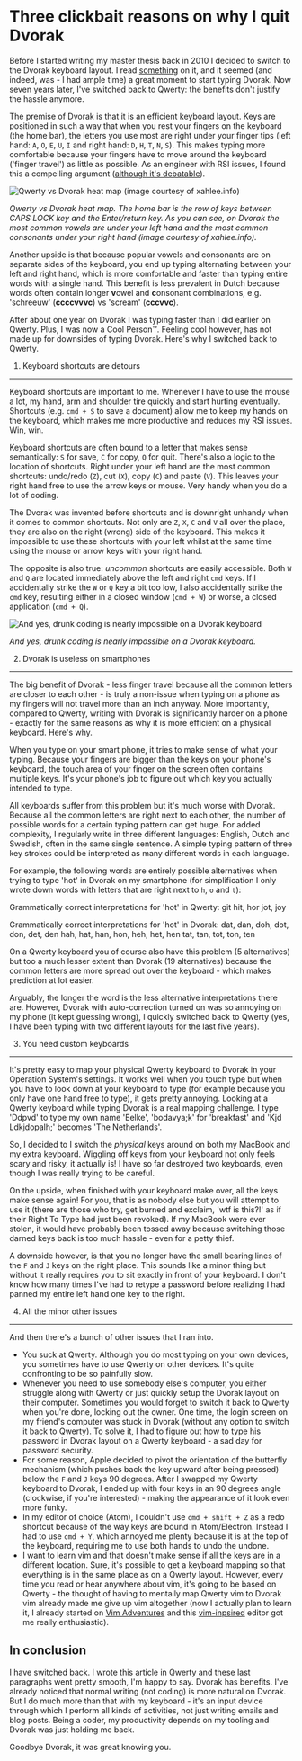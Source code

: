 
Three clickbait reasons on why I quit Dvorak
==============================================================

Before I started writing my master thesis back in 2010 I decided to switch to the Dvorak keyboard layout. I read [something](https://ma.tt/2003/08/on-the-dvorak-keyboard-layout/) on it, and it seemed (and indeed, was - I had ample time) a great moment to start typing Dvorak. Now seven years later, I've switched back to Qwerty: the benefits don't justify the hassle anymore.

The premise of Dvorak is that it is an efficient keyboard layout. Keys are positioned in such a way that when you rest your fingers on the keyboard (the home bar), the letters you use most are right under your finger tips (left hand: `A`, `O`, `E`, `U`, `I` and right hand: `D`, `H`, `T`, `N`, `S`). This makes typing more comfortable because your fingers have to move around the keyboard ('finger travel') as little as possible. As an engineer with RSI issues, I found this a compelling argument ([although it's debatable](http://xahlee.info/kbd/myth_of_qwerty_dvorak_layout.html)).

![Qwerty vs Dvorak heat map (image courtesy of xahlee.info)](http://xahlee.info/comp/i/qwerty_vs_dvorak_keyboard_layout_heat_map.jpg "Image shamelessly stolen from xahlee.info")

*Qwerty vs Dvorak heat map. The home bar is the row of keys between CAPS LOCK key and the Enter/return key. As you can see, on Dvorak the most common vowels are under your left hand and the most common consonants under your right hand (image courtesy of xahlee.info).*

Another upside is that because popular vowels and consonants are on separate sides of the keyboard, you end up typing alternating between your left and right hand, which is more comfortable and faster than typing entire words with a single hand. This benefit is less prevalent in Dutch because words often contain longer **v**owel and **c**onsonant combinations, e.g. 'schreeuw' (**ccccvvvc**) vs 'scream' (**cccvvc**).

After about one year on Dvorak I was typing faster than I did earlier on Qwerty. Plus, I was now a Cool Person™. Feeling cool however, has not made up for downsides of typing Dvorak. Here's why I switched back to Qwerty.

1. Keyboard shortcuts are detours
----------------------------------

Keyboard shortcuts are important to me. Whenever I have to use the mouse a lot, my hand, arm and shoulder tire quickly and start hurting eventually. Shortcuts (e.g. `cmd + S` to save a document) allow me to keep my hands on the keyboard, which makes me more productive and reduces my RSI issues. Win, win.

Keyboard shortcuts are often bound to a letter that makes sense semantically: `S` for save, `C` for copy, `Q` for quit. There's also a logic to the location of shortcuts. Right under your left hand are the most common shortcuts: undo/redo (`Z`), cut (`X`), copy (`C`) and paste (`V`). This leaves your right hand free to use the arrow keys or mouse. Very handy when you do a lot of coding.

The Dvorak was invented before shortcuts and is downright unhandy when it comes to common shortcuts. Not only are `Z`, `X`, `C` and `V` all over the place, they are also on the right (wrong) side of the keyboard. This makes it impossible to use these shortcuts with your left whilst at the same time using the mouse or arrow keys with your right hand.

The opposite is also true: _uncommon_ shortcuts are easily accessible. Both `W` and `Q` are located immediately above the left and right `cmd` keys. If I accidentally strike the `W` or `Q` key a bit too low, I also accidentally strike the `cmd` key, resulting either in a closed window (`cmd + W`) or worse, a closed application (`cmd + Q`). 

![And yes, drunk coding is nearly impossible on a Dvorak keyboard](http://i.giphy.com/zOvBKUUEERdNm.gif)

*And yes, drunk coding is nearly impossible on a Dvorak keyboard.*

2. Dvorak is useless on smartphones
-----------------------------------

The big benefit of Dvorak - less finger travel because all the common letters are closer to each other - is truly a non-issue when typing on a phone as my fingers will not travel more than an inch anyway. More importantly, compared to Qwerty, writing with Dvorak is significantly harder on a phone - exactly for the same reasons as why it is more efficient on a physical keyboard. Here's why.

When you type on your smart phone, it tries to make sense of what your typing. Because your fingers are bigger than the keys on your phone's keyboard, the touch area of your finger on the screen often contains multiple keys. It's your phone's job to figure out which key you actually intended to type.

All keyboards suffer from this problem but it's much worse with Dvorak. Because all the common letters are right next to each other, the number of possible words for a certain typing pattern can get huge. For added complexity, I regularly write in three different languages: English, Dutch and Swedish, often in the same single sentence. A simple typing pattern of three key strokes could be interpreted as many different words in each language.

For example, the following words are entirely possible alternatives when trying to type 'hot' in Dvorak on my smartphone (for simplification I only wrote down words with letters that are right next to `h`, `o` and `t`):

Grammatically correct interpretations for 'hot' in Qwerty:
git
hit, hor
jot, joy

Grammatically correct interpretations for 'hot' in Dvorak:
dat, dan, doh, dot, don, det, den
hah, hat, han, hon, heh, het, hen
tat, tan, tot, ton, ten

On a Qwerty keyboard you of course also have this problem (5 alternatives) but too a much lesser extent than Dvorak (19 alternatives) because the common letters are more spread out over the keyboard - which makes prediction at lot easier.

Arguably, the longer the word is the less alternative interpretations there are. However, Dvorak with auto-correction turned on was so annoying on my phone (it kept guessing wrong), I quickly switched back to Qwerty (yes, I have been typing with two different layouts for the last five years).

3. You need custom keyboards
----------------------------

It's pretty easy to map your physical Qwerty keyboard to Dvorak in your Operation System's settings. It works well when you touch type but when you have to look down at your keyboard to type (for example because you only have one hand free to type), it gets pretty annoying. Looking at a Qwerty keyboard while typing Dvorak is a real mapping challenge. I type 'Ddpvd' to type my own name 'Eelke', 'bodavya;k' for 'breakfast' and 'Kjd Ldkjdopalh;' becomes 'The Netherlands'.

So, I decided to I switch the _physical_ keys around on both my MacBook and my extra keyboard. Wiggling off keys from your keyboard not only feels scary and risky, it actually is! I have so far destroyed two keyboards, even though I was really trying to be careful.

On the upside, when finished with your keyboard make over, all the keys make sense again! For you, that is as nobody else but you will attempt to use it (there are those who try, get burned and exclaim, 'wtf is this?!' as if their Right To Type had just been revoked). If my MacBook were ever stolen, it would have probably been tossed away because switching those darned keys back is too much hassle - even for a petty thief.

A downside however, is that you no longer have the small bearing lines of the `F` and `J` keys on the right place. This sounds like a minor thing but without it really requires you to sit exactly in front of your keyboard. I don't know how many times I've had to retype a password before realizing I had panned my entire left hand one key to the right.

4. All the minor other issues
-----------------------------

And then there's a bunch of other issues that I ran into.
- You suck at Qwerty. Although you do most typing on your own devices, you sometimes have to use Qwerty on other devices. It's quite confronting to be so painfully slow.
- Whenever you need to use somebody else's computer, you either struggle along with Qwerty or just quickly setup the Dvorak layout on their computer. Sometimes you would forget to switch it back to Qwerty when you're done, locking out the owner. One time, the login screen on my friend's computer was stuck in Dvorak (without any option to switch it back to Qwerty). To solve it, I had to figure out how to type his password in Dvorak layout on a Qwerty keyboard - a sad day for password security.
- For some reason, Apple decided to pivot the orientation of the butterfly mechanism (which pushes back the key upward after being pressed) below the `F` and `J` keys 90 degrees. After I swapped my Qwerty keyboard to Dvorak, I ended up with four keys in an 90 degrees angle (clockwise, if you're interested) - making the appearance of it look even more funky.
- In my editor of choice (Atom), I couldn't use `cmd + shift + Z` as a redo shortcut because of the way keys are bound in Atom/Electron. Instead I had to use `cmd + Y`, which annoyed me plenty because it is at the top of the keyboard, requiring me to use both hands to undo the undone.
- I want to learn vim and that doesn't make sense if all the keys are in a different location. Sure, it's possible to get a keyboard mapping so that everything is in the same place as on a Qwerty layout. However, every time you read or hear anywhere about vim, it's going to be based on Qwerty - the thought of having to mentally map Qwerty vim to Dvorak vim already made me give up vim altogether (now I actually plan to learn it, I already started on [Vim Adventures](https://vim-adventures.com) and this [vim-inpsired](http://kakoune.org/why-kakoune/why-kakoune.html) editor got me really enthusiastic).

In conclusion
-------------

I have switched back. I wrote this article in Qwerty and these last paragraphs went pretty smooth, I'm happy to say. Dvorak has benefits. I've already noticed that normal writing (not coding) is more natural on Dvorak. But I do much more than that with my keyboard - it's an input device through which I perform all kinds of activities, not just writing emails and blog posts. Being a coder, my productivity depends on my tooling and Dvorak was just holding me back.

Goodbye Dvorak, it was great knowing you.

